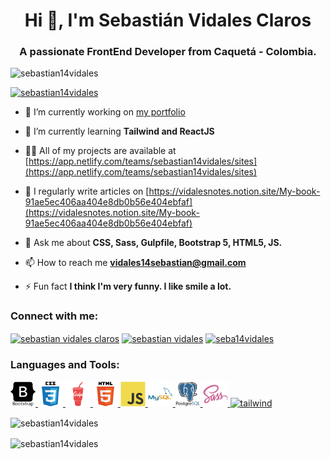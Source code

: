 <h1 align="center">Hi 👋, I'm Sebastián Vidales Claros</h1>
<h3 align="center">A passionate FrontEnd Developer from Caquetá - Colombia.</h3>

<p align="left"> <img src="https://komarev.com/ghpvc/?username=sebastian14vidales&label=Profile%20views&color=0e75b6&style=flat" alt="sebastian14vidales" /> </p>

<p align="left"> <a href="https://github.com/ryo-ma/github-profile-trophy"><img src="https://github-profile-trophy.vercel.app/?username=sebastian14vidales" alt="sebastian14vidales" /></a> </p>

- 🔭 I’m currently working on [my portfolio](https://vidalescodex.netlify.app/)

- 🌱 I’m currently learning **Tailwind and ReactJS**

- 👨‍💻 All of my projects are available at [https://app.netlify.com/teams/sebastian14vidales/sites](https://app.netlify.com/teams/sebastian14vidales/sites)

- 📝 I regularly write articles on [https://vidalesnotes.notion.site/My-book-91ae5ec406aa404e8db0b56e404ebfaf](https://vidalesnotes.notion.site/My-book-91ae5ec406aa404e8db0b56e404ebfaf)

- 💬 Ask me about **CSS, Sass, Gulpfile, Bootstrap 5, HTML5, JS.**

- 📫 How to reach me **vidales14sebastian@gmail.com**

- ⚡ Fun fact **I think I'm very funny. I like smile a lot.**

<h3 align="left">Connect with me:</h3>
<p align="left">
<a href="https://linkedin.com/in/sebastian vidales claros" target="blank"><img align="center" src="https://raw.githubusercontent.com/rahuldkjain/github-profile-readme-generator/master/src/images/icons/Social/linked-in-alt.svg" alt="sebastian vidales claros" height="30" width="40" /></a>
<a href="https://fb.com/sebastian vidales" target="blank"><img align="center" src="https://raw.githubusercontent.com/rahuldkjain/github-profile-readme-generator/master/src/images/icons/Social/facebook.svg" alt="sebastian vidales" height="30" width="40" /></a>
<a href="https://instagram.com/seba14vidales" target="blank"><img align="center" src="https://raw.githubusercontent.com/rahuldkjain/github-profile-readme-generator/master/src/images/icons/Social/instagram.svg" alt="seba14vidales" height="30" width="40" /></a>
</p>

<h3 align="left">Languages and Tools:</h3>
<p align="left"> <a href="https://getbootstrap.com" target="_blank" rel="noreferrer"> <img src="https://raw.githubusercontent.com/devicons/devicon/master/icons/bootstrap/bootstrap-plain-wordmark.svg" alt="bootstrap" width="40" height="40"/> </a> <a href="https://www.w3schools.com/css/" target="_blank" rel="noreferrer"> <img src="https://raw.githubusercontent.com/devicons/devicon/master/icons/css3/css3-original-wordmark.svg" alt="css3" width="40" height="40"/> </a> <a href="https://gulpjs.com" target="_blank" rel="noreferrer"> <img src="https://raw.githubusercontent.com/devicons/devicon/master/icons/gulp/gulp-plain.svg" alt="gulp" width="40" height="40"/> </a> <a href="https://www.w3.org/html/" target="_blank" rel="noreferrer"> <img src="https://raw.githubusercontent.com/devicons/devicon/master/icons/html5/html5-original-wordmark.svg" alt="html5" width="40" height="40"/> </a> <a href="https://developer.mozilla.org/en-US/docs/Web/JavaScript" target="_blank" rel="noreferrer"> <img src="https://raw.githubusercontent.com/devicons/devicon/master/icons/javascript/javascript-original.svg" alt="javascript" width="40" height="40"/> </a> <a href="https://www.mysql.com/" target="_blank" rel="noreferrer"> <img src="https://raw.githubusercontent.com/devicons/devicon/master/icons/mysql/mysql-original-wordmark.svg" alt="mysql" width="40" height="40"/> </a> <a href="https://www.postgresql.org" target="_blank" rel="noreferrer"> <img src="https://raw.githubusercontent.com/devicons/devicon/master/icons/postgresql/postgresql-original-wordmark.svg" alt="postgresql" width="40" height="40"/> </a> <a href="https://sass-lang.com" target="_blank" rel="noreferrer"> <img src="https://raw.githubusercontent.com/devicons/devicon/master/icons/sass/sass-original.svg" alt="sass" width="40" height="40"/> </a> <a href="https://tailwindcss.com/" target="_blank" rel="noreferrer"> <img src="https://www.vectorlogo.zone/logos/tailwindcss/tailwindcss-icon.svg" alt="tailwind" width="40" height="40"/> </a> </p>

<p><img align="center" src="https://github-readme-stats.vercel.app/api/top-langs?username=sebastian14vidales&show_icons=true&locale=en&layout=compact" alt="sebastian14vidales" /></p>

<p><img align="center" src="https://github-readme-streak-stats.herokuapp.com/?user=sebastian14vidales&" alt="sebastian14vidales" /></p>
